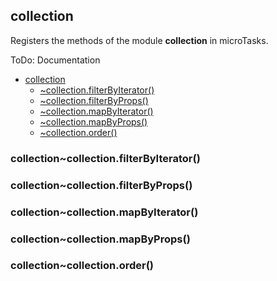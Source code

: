 <a name="module_collection"></a>

## collection
Registers the methods of the module **collection** in microTasks.

ToDo: Documentation


* [collection](#module_collection)
    * [~collection.filterByIterator()](#module_collection..collection.filterByIterator)
    * [~collection.filterByProps()](#module_collection..collection.filterByProps)
    * [~collection.mapByIterator()](#module_collection..collection.mapByIterator)
    * [~collection.mapByProps()](#module_collection..collection.mapByProps)
    * [~collection.order()](#module_collection..collection.order)

<a name="module_collection..collection.filterByIterator"></a>

### collection~collection.filterByIterator()
<a name="module_collection..collection.filterByProps"></a>

### collection~collection.filterByProps()
<a name="module_collection..collection.mapByIterator"></a>

### collection~collection.mapByIterator()
<a name="module_collection..collection.mapByProps"></a>

### collection~collection.mapByProps()
<a name="module_collection..collection.order"></a>

### collection~collection.order()
